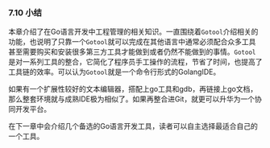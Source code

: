 ### 7.10 小结
本章介绍了在Go语言开发中工程管理的相关知识。一直围绕着`Gotool`介绍相关的功能，也说明了只靠一个`Gotool`就可以完成在其他语言中通常必须配合众多工具甚至需要购买和安装很多第三方工具才能做到或者仍然不能做到的事情。`Gotool`是对一系列工具的整合，它简化了程序员手工操作的流程，节省了时间，也提高了工具链的效率。可以认为`Gotool`就是一个命令行形式的GolangIDE。

如果有一个扩展性较好的文本编辑器，搭配上go工具和gdb，再链接上go文档，那么整套环境就与成熟IDE极为相似了。如果再整合进Git，就更可以升华为一个协同开发平台。

在下一章中会介绍几个备选的Go语言开发工具，读者可以自主选择最适合自己的一个工具。